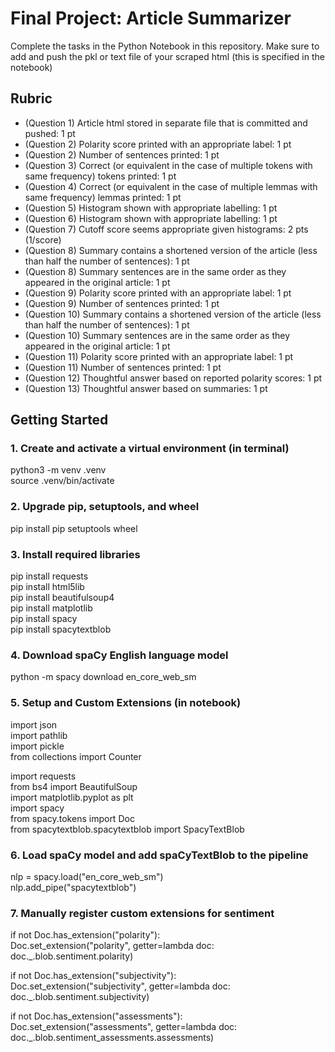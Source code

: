 # Final Project: Article Summarizer

Complete the tasks in the Python Notebook in this repository.
Make sure to add and push the pkl or text file of your scraped html (this is specified in the notebook)

## Rubric

* (Question 1) Article html stored in separate file that is committed and pushed: 1 pt
* (Question 2) Polarity score printed with an appropriate label: 1 pt
* (Question 2) Number of sentences printed: 1 pt
* (Question 3) Correct (or equivalent in the case of multiple tokens with same frequency) tokens printed: 1 pt
* (Question 4) Correct (or equivalent in the case of multiple lemmas with same frequency) lemmas printed: 1 pt
* (Question 5) Histogram shown with appropriate labelling: 1 pt
* (Question 6) Histogram shown with appropriate labelling: 1 pt
* (Question 7) Cutoff score seems appropriate given histograms: 2 pts (1/score)
* (Question 8) Summary contains a shortened version of the article (less than half the number of sentences): 1 pt
* (Question 8) Summary sentences are in the same order as they appeared in the original article: 1 pt
* (Question 9) Polarity score printed with an appropriate label: 1 pt
* (Question 9) Number of sentences printed: 1 pt
* (Question 10) Summary contains a shortened version of the article (less than half the number of sentences): 1 pt
* (Question 10) Summary sentences are in the same order as they appeared in the original article: 1 pt
* (Question 11) Polarity score printed with an appropriate label: 1 pt
* (Question 11) Number of sentences printed: 1 pt
* (Question 12) Thoughtful answer based on reported polarity scores: 1 pt
* (Question 13) Thoughtful answer based on summaries: 1 pt

## Getting Started

### 1. Create and activate a virtual environment (in terminal)

python3 -m venv .venv  
source .venv/bin/activate

### 2. Upgrade pip, setuptools, and wheel  

pip install pip setuptools wheel

### 3. Install required libraries 

pip install requests  
pip install html5lib  
pip install beautifulsoup4  
pip install matplotlib  
pip install spacy  
pip install spacytextblob

### 4. Download spaCy English language model 

python -m spacy download en_core_web_sm

### 5. Setup and Custom Extensions (in notebook)

import json  
import pathlib  
import pickle  
from collections import Counter  
  
import requests  
from bs4 import BeautifulSoup  
import matplotlib.pyplot as plt  
import spacy  
from spacy.tokens import Doc  
from spacytextblob.spacytextblob import SpacyTextBlob  
  
### 6. Load spaCy model and add spaCyTextBlob to the pipeline  
nlp = spacy.load("en_core_web_sm")  
nlp.add_pipe("spacytextblob")  
  
### 7. Manually register custom extensions for sentiment  
if not Doc.has_extension("polarity"):  
    Doc.set_extension("polarity", getter=lambda doc: doc._.blob.sentiment.polarity)  
  
if not Doc.has_extension("subjectivity"):  
    Doc.set_extension("subjectivity", getter=lambda doc: doc._.blob.sentiment.subjectivity)  
  
if not Doc.has_extension("assessments"):  
    Doc.set_extension("assessments", getter=lambda doc: doc._.blob.sentiment_assessments.assessments)
